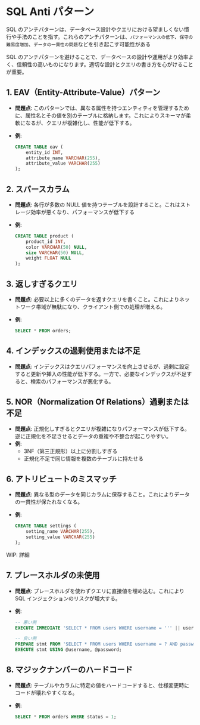# SQL Anti パターン

SQL のアンチパターンは、データベース設計やクエリにおける望ましくない慣行や手法のことを指す。これらのアンチパターンは、`パフォーマンスの低下`、`保守の難易度増加`、`データの一貫性の問題`などを引き起こす可能性がある

SQL のアンチパターンを避けることで、データベースの設計や運用がより効率よく、信頼性の高いものになります。適切な設計とクエリの書き方を心がけることが重要。

## 1. **EAV（Entity-Attribute-Value）パターン**

- **問題点**: このパターンでは、異なる属性を持つエンティティを管理するために、属性名とその値を別のテーブルに格納します。これによりスキーマが柔軟になるが、クエリが複雑化し、性能が低下する。
- **例**:

  ```sql
  CREATE TABLE eav (
      entity_id INT,
      attribute_name VARCHAR(255),
      attribute_value VARCHAR(255)
  );
  ```

## 2. **スパースカラム**

- **問題点**: 各行が多数の NULL 値を持つテーブルを設計すること。これはストレージ効率が悪くなり、パフォーマンスが低下する
- **例**:

  ```sql
  CREATE TABLE product (
      product_id INT,
      color VARCHAR(50) NULL,
      size VARCHAR(50) NULL,
      weight FLOAT NULL
  );
  ```

## 3. **返しすぎるクエリ**

- **問題点**: 必要以上に多くのデータを返すクエリを書くこと。これによりネットワーク帯域が無駄になり、クライアント側での処理が増える。
- **例**:

  ```sql
  SELECT * FROM orders;
  ```

## 4. **インデックスの過剰使用または不足**

- **問題点**: インデックスはクエリパフォーマンスを向上させるが、過剰に設定すると更新や挿入の性能が低下する。一方で、必要なインデックスが不足すると、検索のパフォーマンスが悪化する。

## 5. **NOR（Normalization Of Relations）過剰または不足**

- **問題点**: 正規化しすぎるとクエリが複雑になりパフォーマンスが低下する。逆に正規化を不足させるとデータの重複や不整合が起こりやすい。
- **例**:
  - 3NF（第三正規形）以上に分割しすぎる
  - 正規化不足で同じ情報を複数のテーブルに持たせる

## 6. **アトリビュートのミスマッチ**

- **問題点**: 異なる型のデータを同じカラムに保存すること。これによりデータの一貫性が保たれなくなる。
- **例**:

  ```sql
  CREATE TABLE settings (
      setting_name VARCHAR(255),
      setting_value VARCHAR(255)
  );
  ```

WIP: 詳細

## 7. **プレースホルダの未使用**

- **問題点**: プレースホルダを使わずクエリに直接値を埋め込む。これにより SQL インジェクションのリスクが増大する。
- **例**:

  ```sql
  -- 悪い例
  EXECUTE IMMEDIATE 'SELECT * FROM users WHERE username = ''' || username || ''' AND password = ''' || password || '''';

  -- 良い例
  PREPARE stmt FROM 'SELECT * FROM users WHERE username = ? AND password = ?';
  EXECUTE stmt USING @username, @password;
  ```

## 8. **マジックナンバーのハードコード**

- **問題点**: テーブルやカラムに特定の値をハードコードすると、仕様変更時にコードが壊れやすくなる。
- **例**:

  ```sql
  SELECT * FROM orders WHERE status = 1;
  ```

